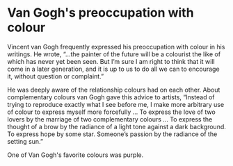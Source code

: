 # Van Gogh's preoccupation with colour

Vincent van Gogh frequently expressed his preoccupation with colour in his writings. He wrote, “…the painter of the future will be a colourist the like of which has never yet been seen. But I’m sure I am right to think that it will come in a later generation, and it is up to us to do all we can to encourage it, without question or complaint.”

He was deeply aware of the relationship colours had on each other. About complementary colours van Gogh gave this advice to artists, “Instead of trying to reproduce exactly what I see before me, I make more arbitrary use of colour to express myself more forcefully … To express the love of two lovers by the marriage of two complementary colours … To express the thought of a brow by the radiance of a light tone against a dark background. To express hope by some star. Someone’s passion by the radiance of the setting sun.”

One of Van Gogh's favorite colours was purple.
